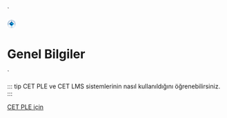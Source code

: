 `<div class="row">
  <span style="zoom: .02; display: inline;">
    ![img](./public/boun-logo.png)
  </span>
  # Genel Bilgiler
</div>`


::: tip
CET PLE ve CET LMS sistemlerinin nasıl kullanıldığını öğrenebilirsiniz.
:::

[CET PLE için](./PLE.md)

<style>
.custom-block-title {
  display: none;
}
</style>
